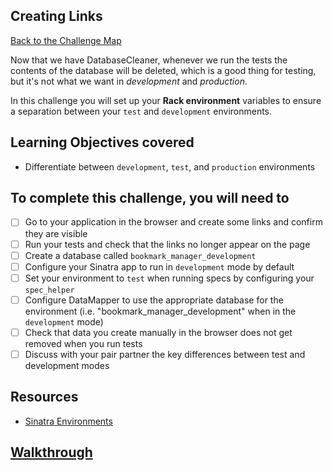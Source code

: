 ## Creating Links

[Back to the Challenge Map](00_challenge_map.md)

Now that we have DatabaseCleaner, whenever we run the tests the contents of the database will be deleted, which is a good thing for testing, but it's not what we want in _development_ and _production_.

In this challenge you will set up your **Rack environment** variables to ensure a separation between your `test` and `development` environments.

## Learning Objectives covered

* Differentiate between `development`, `test`, and `production` environments

## To complete this challenge, you will need to

- [ ] Go to your application in the browser and create some links and confirm they are visible
- [ ] Run your tests and check that the links no longer appear on the page
- [ ] Create a database called `bookmark_manager_development`
- [ ] Configure your Sinatra app to run in `development` mode by default
- [ ] Set your environment to `test` when running specs by configuring your `spec_helper`
- [ ] Configure DataMapper to use the appropriate database for the environment (i.e. "bookmark_manager_development" when in the `development` mode)
- [ ] Check that data you create manually in the browser does not get removed when you run tests
- [ ] Discuss with your pair partner the key differences between test and development modes

## Resources

* [Sinatra Environments](https://blog.rainforestqa.com/2014-05-30-what-are-environments-for/)

## [Walkthrough](walkthroughs/13.md)
